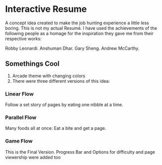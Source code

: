 # Interactive Resume
A concept idea created to make the job hunting experience a little less boring. This is not my actual Resumé. I have used the achievements of the following people as a homage for the inspiration they gave me from their respective works: 

Robby Leonardi.
Anshuman Dhar.
Gary Sheng.
Andrew McCarthy.

## Somethings Cool
1. Arcade theme with changing colors 
2. There were three different versions of this idea:

### Linear Flow
Follow a set story of pages by eating one nibble at a time. 
### Parallel Flow
Many foods all at once: Eat a bite and get a page.
### Game Flow
This is the Final Version. Progress Bar and Options for difficulty and page viewership were added too
